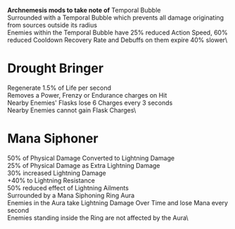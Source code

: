 **Archnemesis mods to take note of**
Temporal Bubble\
Surrounded with a Temporal Bubble which prevents all damage originating from sources outside its radius\
Enemies within the Temporal Bubble have 25% reduced Action Speed, 60% reduced Cooldown Recovery Rate and Debuffs on them expire 40% slower\

# Drought Bringer

Regenerate 1.5% of Life per second\
Removes a Power, Frenzy or Endurance charges on Hit\
Nearby Enemies' Flasks lose 6 Charges every 3 seconds\
Nearby Enemies cannot gain Flask Charges\

# Mana Siphoner

50% of Physical Damage Converted to Lightning Damage\
25% of Physical Damage as Extra Lightning Damage\
30% increased Lightning Damage\
+40% to Lightning Resistance\
50% reduced effect of Lightning Ailments\
Surrounded by a Mana Siphoning Ring Aura\
Enemies in the Aura take Lightning Damage Over Time and lose Mana every second\
Enemies standing inside the Ring are not affected by the Aura\
